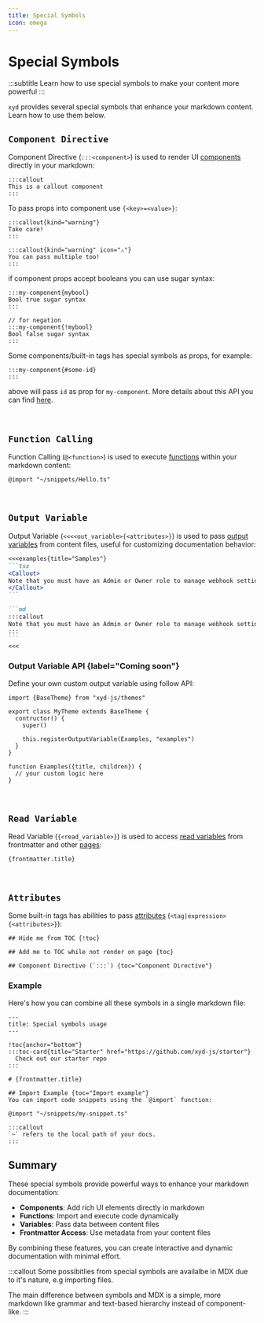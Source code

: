 ```yaml
---
title: Special Symbols
icon: omega
---
```


# Special Symbols
:::subtitle
Learn how to use special symbols to make your content more powerful
:::

<code>xyd</code> provides several special symbols that enhance your markdown content. 
Learn how to use them below.

## `Component Directive`
Component Directive (`:::<component>`) is used to render UI [components](#) directly in your markdown:

```mdx
:::callout
This is a callout component
:::
```

To pass props into component use `{<key>=<value>}`:
```mdx
:::callout{kind="warning"}
Take care!
:::

:::callout{kind="warning" icon="⚠️"}
You can pass multiple too!
:::
``` 

if component props accept booleans you can use sugar syntax:
```mdx
:::my-component{mybool}
Bool true sugar syntax
:::

// for negation
:::my-component{!mybool}
Bool false sugar syntax
:::
```

Some components/built-in tags has special symbols as props, for example:
```
:::my-component{#some-id}
:::
```

above will pass `id` as prop for `my-component`. More details about this API you can find [here](#).  

&nbsp;

## `Function Calling`
Function Calling (`@<function>`) is used to execute [functions](#) within your markdown content:

```mdx
@import "~/snippets/Hello.ts"
```

&nbsp;

## `Output Variable`
Output Variable (`<<<<out_variable>{<attributes>}`) is used to pass [output variables](#) from content files, useful for customizing documentation behavior:

~~~md
<<<examples{title="Samples"}
```tsx
<Callout>
Note that you must have an Admin or Owner role to manage webhook settings.
</Callout>
```

```md
:::callout
Note that you must have an Admin or Owner role to manage webhook settings.
:::
```
<<<
~~~


###  Output Variable API {label="Coming soon"}
Define your own custom output variable using follow API:

```tsx
import {BaseTheme} from "xyd-js/themes"

export class MyTheme extends BaseTheme {
  contructor() {
    super()

    this.registerOutputVariable(Examples, "examples")
  }
}

function Examples({title, children}) {
  // your custom logic here
}

```

&nbsp;

## `Read Variable`
Read Variable (`{<read_variable>}`) is used to access [read variables](#) from frontmatter and other [pages](#):

```mdx
{frontmatter.title}
```

&nbsp;

## `Attributes`
Some built-in tags has abilities to pass [attributes](#) (`<tag|expression>{<attributes>}`):
```mdx
## Hide me from TOC {!toc}

## Add me to TOC while not render on page {toc}

## Component Directive (`:::`) {toc="Component Directive"}
```


### Example
Here's how you can combine all these symbols in a single markdown file:

```mdx
---
title: Special symbols usage
---

!toc{anchor="bottom"}
:::toc-card{title="Starter" href="https://github.com/xyd-js/starter"}
  Check out our starter repo
:::

# {frontmatter.title}

## Import Example {toc="Import example"}
You can import code snippets using the `@import` function:

@import "~/snippets/my-snippet.ts"

:::callout
`~` refers to the local path of your docs.
:::
```

## Summary
These special symbols provide powerful ways to enhance your markdown documentation:

- **Components**: Add rich UI elements directly in markdown
- **Functions**: Import and execute code dynamically
- **Variables**: Pass data between content files
- **Frontmatter Access**: Use metadata from your content files

By combining these features, you can create interactive and dynamic documentation with minimal effort.

:::callout
Some possibitlies from special symbols are availalbe in MDX due to it's nature, e.g importing files.

The main difference between symbols and MDX is a simple, more markdown like
grammar and text-based hierarchy instead of component-like.
:::